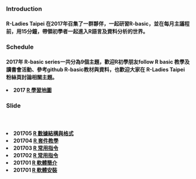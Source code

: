<h3>Introduction</h3>
<h4>
<p class='text-left' style='line-height:150%'>
R-Ladies Taipei 在2017年召集了一群夥伴，一起研習R-basic，並在每月主議程前，用15分鐘，帶領初學者一起進入R語言及資料分析的世界。
</p>
</h4>

<h3>Schedule</h3>
  <h4 class='text-left'>                            
    <p style='line-height:150%'>
      2017年 R-basic series一共分為9個主題，歡迎R初學朋友follow R basic 教學及讀書會活動、參考github R-basic教材與資料，也歡迎大家在 R-Ladies Taipei 粉絲頁討論相關主題。  
      <li> 2017 <a href="https://github.com/rladiestaipei/R-basic/blob/master/2017_R學習地圖.pdf" target="_blank">R 學習地圖</a> </li>
    </p>
  </h4> 

<h3>Slide</h3>
<h4 class='text-left'>
<p  style='line-height:150%'>
    <li> 201705 <a href="https://github.com/rladiestaipei/R-basic/201705_R數據結構與格式.html" target="_blank">R 數據結構與格式</a>  </li>
    <li> 201704 <a href="https://github.com/rladiestaipei/R-basic/blob/master/201704_R套件教學.pdf" target="_blank">R 套件教學</a>  </li>
      <li> 201703 <a href="https://github.com/rladiestaipei/R-basic/blob/master/201703_R常用指令.pdf" target="_blank">R 常用指令</a>  </li>
      <li> 201702 <a href="https://rladiestaipei.github.io/R-basic/201702_R常用指令.html" target="_blank">R 常用指令</a>  </li>
      <li> 201701 <a href="https://github.com/rladiestaipei/R-basic/blob/master/201701_R軟體簡介.pdf" target="_blank">R 軟體簡介</a>  </li>
      <li> 201701 <a href="https://github.com/rladiestaipei/R-basic/blob/master/201701_R軟體安裝.pdf" target="_blank">R 軟體安裝</a>  </li>
    </p>
  </h4>  
